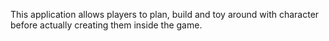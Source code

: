 This application allows players to plan, build and toy around with character before actually creating them inside the game.